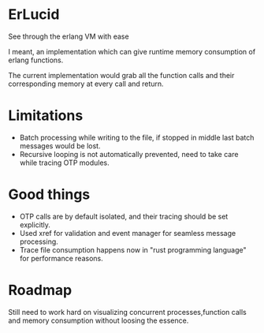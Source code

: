 # ErLucid
See through the erlang VM with ease

I meant, an implementation which can give runtime memory consumption of erlang functions.


The current implementation would grab all the function calls and their corresponding memory at every call and return.
# Limitations
- Batch processing while writing to the file, if stopped in middle last batch messages would be lost.
- Recursive looping is not automatically prevented, need to take care while tracing OTP modules.

# Good things
- OTP calls are by default isolated, and their tracing should be set explicitly.
- Used xref for validation and event manager for seamless message processing.
- Trace file consumption happens now in "rust programming language" for performance reasons.

# Roadmap
Still need to work hard on visualizing concurrent processes,function calls and memory consumption without loosing the essence.

